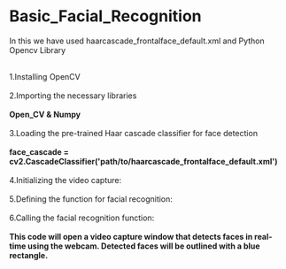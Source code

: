 # Basic_Facial_Recognition
In this we have used haarcascade_frontalface_default.xml and Python Opencv Library 

<br>1.Installing OpenCV</br></b>
<br>2.Importing the necessary libraries</br>
<br><b> Open_CV & Numpy</br></b>
<br>3.Loading the pre-trained Haar cascade classifier for face detection</br>
<br><b>face_cascade = cv2.CascadeClassifier('path/to/haarcascade_frontalface_default.xml') </br></b>
<br>4.Initializing the video capture:</br>
<br>5.Defining the function for facial recognition:</br>
<br>6.Calling the facial recognition function:</br>
<br><b>This code will open a video capture window that detects faces in real-time using the webcam. Detected faces will be outlined with a blue rectangle.</br></b>
